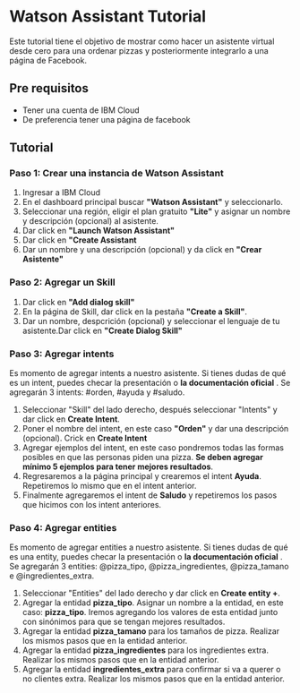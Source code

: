 # Watson Assistant Tutorial

Este tutorial tiene el objetivo de mostrar como hacer un asistente virtual desde cero para una ordenar pizzas y posteriormente integrarlo a una página de Facebook.

## Pre requisitos

- Tener una cuenta de IBM Cloud
- De preferencia tener una página de facebook

## Tutorial

### Paso 1: Crear una instancia de Watson Assistant

1. Ingresar a IBM Cloud 
2. En el dashboard principal buscar **"Watson Assistant"** y seleccionarlo.
3. Seleccionar una región, eligir el plan gratuito **"Lite"** y asignar un nombre y descripción (opcional) al asistente.
4. Dar click en **"Launch Watson Assistant"**
5. Dar click en **"Create Assistant**
6. Dar un nombre y una descripción (opcional) y da click en **"Crear Asistente"**

### Paso 2: Agregar un Skill

1. Dar click en **"Add dialog skill"**
2. En la página de Skill, dar click en la pestaña **"Create a Skill"**. 
3. Dar un nombre, despcrición (opcional) y seleccionar el lenguaje de tu asistente.Dar click en **"Create Dialog Skill"**

### Paso 3: Agregar intents

Es momento de agregar intents a nuestro asistente. Si tienes dudas de qué es un intent, puedes checar la presentación o **la documentación oficial** . Se agregarán 3 intents: #orden, #ayuda y #saludo.

1. Seleccionar "Skill" del lado derecho, después seleccionar "Intents" y dar click en **Create Intent**.
2. Poner el nombre del intent, en este caso **"Orden"** y dar una descripción (opcional). Crick en **Create Intent**
3. Agregar ejemplos del intent, en este caso pondremos todas las formas posibles en que las personas piden una pizza. **Se deben agregar mínimo 5 ejemplos para tener mejores resultados**.
4. Regresaremos a la página principal y crearemos el intent **Ayuda**. Repetiremos lo mismo que en el intent anterior.
5. Finalmente agregaremos el intent de **Saludo** y repetiremos los pasos que hicimos con los intent anteriores.

### Paso 4: Agregar entities

Es momento de agregar entities a nuestro asistente. Si tienes dudas de qué es una entity, puedes checar la presentación o **la documentación oficial** . Se agregarán 3 entities: @pizza_tipo, @pizza_ingredientes, @pizza_tamano e @ingredientes_extra.

1. Seleccionar "Entities" del lado derecho y dar click en **Create entity +**.
2. Agregar la entidad **pizza_tipo**. Asignar un nombre a la entidad, en este caso: **pizza_tipo**. Iremos agregando los valores de esta entidad junto con sinónimos para que se tengan mejores resultados.
3. Agregar la entidad **pizza_tamano** para los tamaños de pizza. Realizar los mismos pasos que en la entidad anterior.
4. Agregar la entidad **pizza_ingredientes** para los ingredientes extra. Realizar los mismos pasos que en la entidad anterior.
5. Agregar la entidad **ingredientes_extra** para confirmar si va a querer o no clientes extra. Realizar los mismos pasos que en la entidad anterior.

